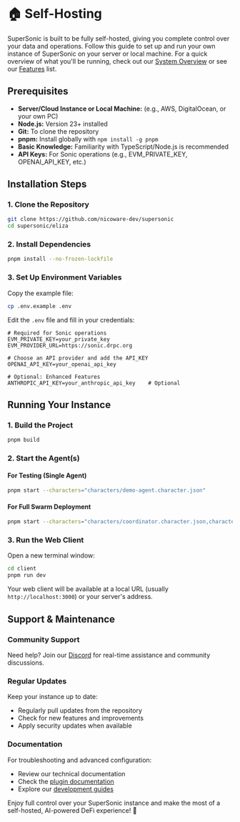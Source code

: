 # 🏠 Self-Hosting

SuperSonic is built to be fully self-hosted, giving you complete control over your data and operations. Follow this guide to set up and run your own instance of SuperSonic on your server or local machine. For a quick overview of what you'll be running, check out our [System Overview](./system-overview.md) or see our [Features](./features.md) list.

## Prerequisites

- **Server/Cloud Instance or Local Machine:** (e.g., AWS, DigitalOcean, or your own PC)
- **Node.js:** Version 23+ installed
- **Git:** To clone the repository
- **pnpm:** Install globally with `npm install -g pnpm`
- **Basic Knowledge:** Familiarity with TypeScript/Node.js is recommended
- **API Keys:** For Sonic operations (e.g., EVM_PRIVATE_KEY, OPENAI_API_KEY, etc.)

## Installation Steps

### 1. Clone the Repository
```bash
git clone https://github.com/nicoware-dev/supersonic
cd supersonic/eliza
```

### 2. Install Dependencies
```bash
pnpm install --no-frozen-lockfile
```

### 3. Set Up Environment Variables
Copy the example file:
```bash
cp .env.example .env
```

Edit the `.env` file and fill in your credentials:
```env
# Required for Sonic operations
EVM_PRIVATE_KEY=your_private_key
EVM_PROVIDER_URL=https://sonic.drpc.org

# Choose an API provider and add the API_KEY
OPENAI_API_KEY=your_openai_api_key

# Optional: Enhanced Features
ANTHROPIC_API_KEY=your_anthropic_api_key    # Optional
```

## Running Your Instance

### 1. Build the Project
```bash
pnpm build
```

### 2. Start the Agent(s)

#### For Testing (Single Agent)
```bash
pnpm start --characters="characters/demo-agent.character.json"
```

#### For Full Swarm Deployment
```bash
pnpm start --characters="characters/coordinator.character.json,characters/metrics-agent.character.json,characters/sales-agent.character.json,characters/meme-agent.character.json,characters/nfts-agent.character.json,characters/alpha-agent.character.json,characters/analyst-agent.character.json,characters/trading-agent.character.json,characters/wallet-agent.character.json,characters/dao-agent.character.json,characters/defi-agent.character.json,characters/demo-agent.character.json,characters/kol-agent.character.json,characters/token-deployer-agent.character.json,characters/nft-deployer-agent.character.json,characters/sonic-expert-agent.character.json,characters/predictions-agent.character.json,characters/advisor-agent.character.json"
```

### 3. Run the Web Client
Open a new terminal window:
```bash
cd client
pnpm run dev
```

Your web client will be available at a local URL (usually `http://localhost:3000`) or your server's address.

## Support & Maintenance

### Community Support
Need help? Join our [Discord](https://discord.gg/dCtktdkt6J) for real-time assistance and community discussions.

### Regular Updates
Keep your instance up to date:
- Regularly pull updates from the repository
- Check for new features and improvements
- Apply security updates when available

### Documentation
For troubleshooting and advanced configuration:
- Review our technical documentation
- Check the [plugin documentation](plugin-supersonic.md)
- Explore our [development guides](development-guide.md)

Enjoy full control over your SuperSonic instance and make the most of a self-hosted, AI-powered DeFi experience! 🚀